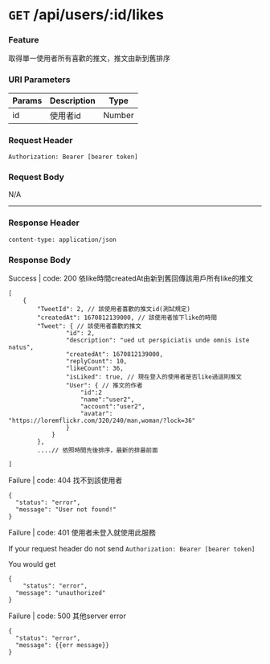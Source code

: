 # `GET` /api/users/:id/likes

### Feature

取得單一使用者所有喜歡的推文，推文由新到舊排序

### URI Parameters

| Params | Description | Type |
| --- | --- | --- |
| id | 使用者id | Number |

### Request Header

```
Authorization: Bearer [bearer token]
```

### Request Body

N/A

---

### Response Header

```
content-type: application/json
```

### Response Body

Success | code: 200 依like時間createdAt由新到舊回傳該用戶所有like的推文

```
[
	{
		"TweetId": 2, // 該使用者喜歡的推文id(測試規定)
		"createdAt": 1670812139000, // 該使用者按下like的時間
		"Tweet": { // 該使用者喜歡的推文
				"id": 2, 
				"description": "ued ut perspiciatis unde omnis iste natus",
				"createdAt": 1670812139000,
				"replyCount": 10,
				"likeCount": 36,
				"isLiked": true, // 現在登入的使用者是否like過這則推文
				"User": { // 推文的作者
					"id":2
					"name":"user2",
					"account":"user2",
					"avatar": "https://loremflickr.com/320/240/man,woman/?lock=36"
				}
			}
		},
		....// 依照時間先後排序，最新的排最前面
 
]

```

Failure | code: 404 找不到該使用者

```
{
  "status": "error",
  "message": "User not found!"
}
```

Failure | code: 401 使用者未登入就使用此服務

If your request header do not send
`Authorization: Bearer [bearer token]`

You would get

```
{
	"status": "error",
  "message": "unauthorized"
}
```

Failure | code: 500 其他server error

```
{
  "status": "error",
  "message": {{err message}}
}
```